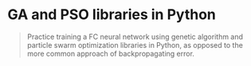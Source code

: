 # GA and PSO libraries in Python

> Practice training a FC neural network using genetic algorithm and particle swarm optimization libraries in Python, as opposed to the more common approach of  backpropagating 
error.

